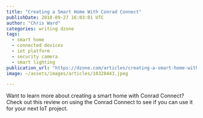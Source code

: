 ```yaml
---
title: "Creating a Smart Home With Conrad Connect"
publishDate: 2018-09-27 16:03:01 UTC
author: "Chris Ward"
categories: writing dzone
tags:
  - smart home
  - connected devices
  - iot platform
  - security camera
  - smart lighting
publication_url: "https://dzone.com/articles/creating-a-smart-home-with-conrad-connect"
image: ~/assets/images/articles/10328443.jpeg

---
```

Want to learn more about creating a smart home with Conrad Connect? Check out this review on using the Conrad Connect to see if you can use it for your next IoT project.

